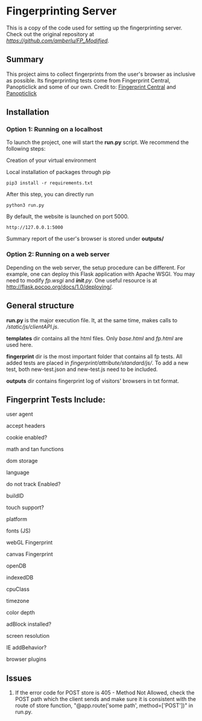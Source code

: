 # Fingerprinting Server

This is a copy of the code used for setting up the fingerprinting server. 
Check out the original repository at *https://github.com/amberlu/FP_Modified*.

## Summary
This project aims to collect fingerprints from the user's browser as inclusive as possible.
Its fingerprinting tests come from Fingerprint Central, Panopticlick and some of our own.
Credit to:
[Fingerprint Central](https://github.com/plaperdr/fp-central)
 and [Panopticlick](https://github.com/EFForg/panopticlick-python)

## Installation

### Option 1: Running on a localhost

To launch the project, one will start the **run.py** script. We recommend the following steps:

Creation of your virtual environment

Local installation of packages through pip

    pip3 install -r requirements.txt

After this step, you can directly run

    python3 run.py

By default, the website is launched on port 5000.

    http://127.0.0.1:5000

Summary report of the user's browser is stored under **outputs/**

### Option 2: Running on a web server

Depending on the web server, the setup procedure can be different.
For example, one can deploy this Flask application with Apache WSGI.
You may need to modify *fp.wsgi* and *__init__.py*. 
One useful resource is at http://flask.pocoo.org/docs/1.0/deploying/. 

## General structure
**run.py** is the major execution file. It, at the same time, makes calls to */static/js/clientAPI.js*.

**templates** dir contains all the html files. Only *base.html* and *fp.html* are used here.

**fingerprint** dir is the most important folder that contains all fp tests. 
All added tests are placed in *fingerprint/attribute/standard/js/*. 
To add a new test, both new-test.json and new-test.js need to be 
included. 

**outputs** dir contains fingerprint log of visitors' browsers in txt format.

## Fingerprint Tests Include:
user agent

accept headers

cookie enabled?

math and tan functions

dom storage

language

do not track Enabled?

buildID

touch support?

platform

fonts (JS)

webGL Fingerprint

canvas Fingerprint

openDB

indexedDB

cpuClass

timezone

color depth

adBlock installed?

screen resolution 

IE addBehavior?

browser plugins


## Issues ##
1. If the error code for POST store is 405 - Method Not Allowed, check the POST path which the client sends and make sure it is consistent with the route of store function, "@app.route('some path', method=['POST'])" in run.py.
